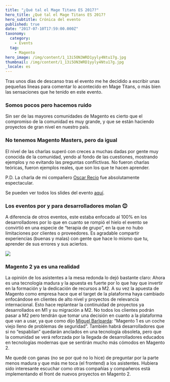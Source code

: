 ```yaml
---
title: "¿Qué tal el Mage Titans ES 2017?"
hero_title: ¿Qué tal el Mage Titans ES 2017?
hero_subtitle: Crónica del evento
published: true
date: "2017-07-10T17:59:00.000Z"
taxonomy:
  category:
    - Events
  tag:
    - Magento
hero_image: /img/content/1_13i5ON3WRD1yyly4Ntu17g.jpg
thumbnail: /img/content/1_13i5ON3WRD1yyly4Ntu17g.jpg
_locale: es
---
```


Tras unos días de descanso tras el evento me he decidido a escribir unas pequeñas lineas para comentar lo acontecido en Mage Titans, o más bien las sensaciones que he tenido en este evento.

### Somos pocos pero hacemos ruido

Sin ser de las mayores comunidades de Magento es cierto que el compromiso de la comunidad es muy grande, y que se están haciendo proyectos de gran nivel en nuestro país.

### No tenemos Magento Masters, pero da igual

El nivel de las charlas superó con creces a muchas dadas por gente muy conocida de la comunidad, yendo al fondo de las cuestiones, mostrando ejemplos y no evitando las preguntas conflictivas. No fueron charlas teóricas, fueron ejemplos reales, que son los que te hacen aprender.

P.D. La charla de mi compañero [Oscar Recio](undefined) fue absolutamente espectacular.

Se pueden ver todos los slides del evento [aquí](https://es.slideshare.net/MageTitansES).

### Los eventos por y para desarrolladores molan 😊

A diferencia de otros eventos, este estaba enfocado al 100% en los desarrolladores por lo que en cuanto se rompió el hielo el evento se convirtió en una especie de “terapia de grupo”, en la que no hubo limitaciones por clientes o proveedores. Es agradable compartir experiencias (buenas y malas) con gente que hace lo mismo que tu, aprender de sus errores y sus aciertos.

![](/img/content/1*1rneokqRUsTd_k6LN4gmGA.jpeg)

### Magento 2 ya es una realidad

La opinión de los asistentes a la mesa redonda lo dejó bastante claro: Ahora es una tecnología madura y la apuesta es fuerte por lo que hay que invertir en la formación y la dedicación de recursos a M2. A su vez la apuesta de Magento como empresa hace que el target de la plataforma haya cambiado enfocándose en clientes de alto nivel y proyectos de relevancia internacional. Esto hace replantear la continuidad de proyectos ya desarrollados en M1 y su migración a M2. No todos los clientes podrán pasar a M2 pero tendrán que tomar una decisión en cuanto a la plataforma que van a usar, ya que como dijo [Miguel Barlparda](https://twitter.com/mbalparda): “Magento 1 es un coche viejo lleno de problemas de seguridad”. También habrá desarrolladores que si no “espabilan” quedarán anclados en una tecnología obsoleta, pero que la comunidad se verá reforzada por la llegada de desarrolladores educados en tecnologías modernas que se sentirán mucho más cómodos en Magento 2.

Me quedé con ganas (no se por qué no lo hice) de preguntar por la parte menos madura y que más me toca (el frontend) a los asistentes. Hubiera sido interesante escuchar como otras compañías y compañeros está implementando el front de nuevos proyectos en Magento 2.
